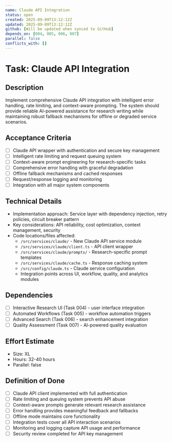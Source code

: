 ```yaml
---
name: Claude API Integration
status: open
created: 2025-09-09T13:12:12Z
updated: 2025-09-09T13:12:12Z
github: [Will be updated when synced to GitHub]
depends_on: [004, 005, 006, 007]
parallel: false
conflicts_with: []
---
```


# Task: Claude API Integration

## Description
Implement comprehensive Claude API integration with intelligent error handling, rate limiting, and context-aware prompting. The system should provide reliable AI-powered assistance for research writing while maintaining robust fallback mechanisms for offline or degraded service scenarios.

## Acceptance Criteria
- [ ] Claude API wrapper with authentication and secure key management
- [ ] Intelligent rate limiting and request queuing system
- [ ] Context-aware prompt engineering for research-specific tasks
- [ ] Comprehensive error handling with graceful degradation
- [ ] Offline fallback mechanisms and cached responses
- [ ] Request/response logging and monitoring
- [ ] Integration with all major system components

## Technical Details
- Implementation approach: Service layer with dependency injection, retry policies, circuit breaker pattern
- Key considerations: API reliability, cost optimization, context management, security
- Code locations/files affected:
  - `/src/services/claude/` - New Claude API service module
  - `/src/services/claude/client.ts` - API client wrapper
  - `/src/services/claude/prompts/` - Research-specific prompt templates
  - `/src/services/claude/cache.ts` - Response caching system
  - `/src/config/claude.ts` - Claude service configuration
  - Integration points across UI, workflow, quality, and analytics modules

## Dependencies
- [ ] Interactive Research UI (Task 004) - user interface integration
- [ ] Automated Workflows (Task 005) - workflow automation triggers
- [ ] Advanced Search (Task 006) - search enhancement integration
- [ ] Quality Assessment (Task 007) - AI-powered quality evaluation

## Effort Estimate
- Size: XL
- Hours: 32-40 hours
- Parallel: false

## Definition of Done
- [ ] Claude API client implemented with full authentication
- [ ] Rate limiting and queuing system prevents API abuse
- [ ] Context-aware prompts generate relevant research assistance
- [ ] Error handling provides meaningful feedback and fallbacks
- [ ] Offline mode maintains core functionality
- [ ] Integration tests cover all API interaction scenarios
- [ ] Monitoring and logging capture API usage and performance
- [ ] Security review completed for API key management